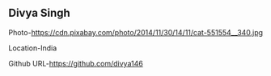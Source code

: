 ## Divya Singh


Photo-https://cdn.pixabay.com/photo/2014/11/30/14/11/cat-551554__340.jpg


Location-India


Github URL-https://github.com/divya146
